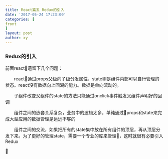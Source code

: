```yaml
---
title: React篇五 Redux的引入
date: '2017-05-24 17:23:00'
categories: [
front
]
layout: post
author: xy
---
```


### Redux的引入

前面react遗留下几个问题：

<p style="text-indent:2em">react通过props父级向子级分发属性，state则是组件内部可以自行管理的状态。react没有数据向上回溯的能力。数据是单向流动的。</p>

<p style="text-indent:2em">子组件改变父组件的state的方法只能通过onclick事件触发父组件声明好的回调</p>

<p style="text-indent:2em">组件之间的嵌套关系复杂，业务中的逻辑太多，单纯通过props和state来完成大型应用的数据管理是远远不够的</p>

<p style="text-indent:2em">组件之间的交流，如果把所有的state集中放在所有组件的顶层，再从顶层分发下来。为了更好的管理state，需要一个专业的库来管理，这时就很有必要引入Redux</p>






